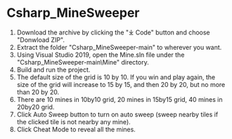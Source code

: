 # Csharp_MineSweeper

1. Download the archive by clicking the "⤓ Code" button and choose "Donwload ZIP".
2. Extract the folder "Csharp_MineSweeper-main" to wherever you want.
3. Using Visual Studio 2019, open the Mine.sln file under the "Csharp_MineSweeper-main\Mine" directory.
4. Build and run the project.
5. The default size of the grid is 10 by 10. If you win and play again, the size of the grid will increase to 15 by 15, and then 20 by 20, but no more than 20 by 20.
6. There are 10 mines in 10by10 grid, 20 mines in 15by15 grid, 40 mines in 20by20 grid.
7. Click Auto Sweep button to turn on auto sweep (sweep nearby tiles if the clicked tile is not nearby any mine).
8. Click Cheat Mode to reveal all the mines.
